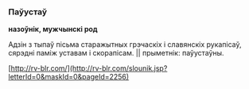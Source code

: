 ### Паўустаў
**назоўнік, мужчынскі род**

Адзін з тыпаў пісьма старажытных грэчаскіх і славянскіх рукапісаў, сярэдні паміж уставам і скорапісам. || прыметнік: паўустаўны.

<a rel="author">[http://rv-blr.com/](http://rv-blr.com/slounik.jsp?letterId=0&maskId=0&pageId=2256)</a>

